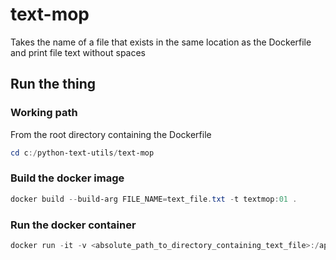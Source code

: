 # text-mop

Takes the name of a file that exists in the same location as the Dockerfile and print file text without spaces

## Run the thing

### Working path

From the root directory containing the Dockerfile
``` powershell
cd c:/python-text-utils/text-mop
```

### Build the docker image

``` powershell
docker build --build-arg FILE_NAME=text_file.txt -t textmop:01 .
```

### Run the docker container
``` powershell
docker run -it -v <absolute_path_to_directory_containing_text_file>:/app -e FILE_NAME=text_file.txt textmop:01
```